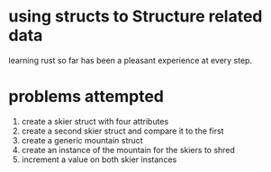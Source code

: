 # using structs to Structure related data
learning rust so far has been a pleasant experience at every step.

# problems attempted
1. create a skier struct with four attributes
2. create a second skier struct and compare it to the first
3. create a generic mountain struct 
4. create an instance of the mountain for the skiers to shred
5. increment a value on both skier instances